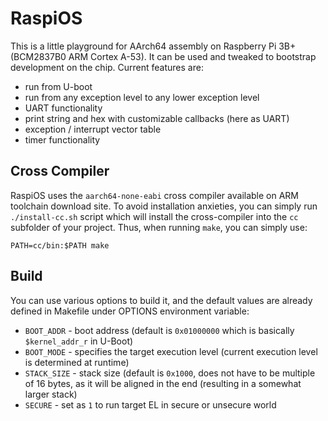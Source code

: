 # RaspiOS

This is a little playground for AArch64 assembly on Raspberry Pi 3B+ (BCM2837B0 ARM Cortex A-53). It can be used and tweaked to bootstrap development on the chip. Current features are:

 * run from U-boot
 * run from any exception level to any lower exception level
 * UART functionality
 * print string and hex with customizable callbacks (here as UART)
 * exception / interrupt vector table
 * timer functionality

## Cross Compiler

RaspiOS uses the `aarch64-none-eabi` cross compiler available on ARM toolchain download site. To avoid installation anxieties, you can simply run `./install-cc.sh` script which will install the cross-compiler into the `cc` subfolder of your project. Thus, when running `make`, you can simply use:

```shell
PATH=cc/bin:$PATH make
```

## Build

You can use various options to build it, and the default values are already defined in Makefile under OPTIONS environment variable:

 * `BOOT_ADDR` - boot address (default is `0x01000000` which is basically `$kernel_addr_r` in U-Boot)
 * `BOOT_MODE` - specifies the target execution level (current execution level is determined at runtime)
 * `STACK_SIZE` - stack size (default is `0x1000`, does not have to be multiple of 16 bytes, as it will be aligned in the end (resulting in a somewhat larger stack)
 * `SECURE` - set as `1` to run target EL in secure or unsecure world
